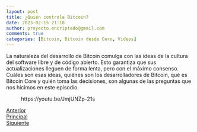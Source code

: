 ```yaml
---
layout: post
title: ¿Quién controla Bitcoin?
date: 2023-02-15 21:18
author: proyecto.encriptado@gmail.com
comments: true
categories: [Bitcoin, Bitcoin desde Cero, Videos]
---
```

<!-- wp:paragraph -->
<p>La naturaleza del desarrollo de Bitcoin comulga con las ideas de la cultura del software libre y de código abierto. Esto garantiza que sus actualizaciones lleguen de forma lenta, pero con el máximo consenso. Cuáles son esas ideas, quiénes son los desarrolladores de Bitcoin, qué es Bitcoin Core y quién toma las decisiones, son algunas de las preguntas que nos hicimos en este episodio.</p>
<!-- /wp:paragraph -->

<!-- wp:embed {"url":"https://youtu.be/JmjUNZp-21s","type":"video","providerNameSlug":"youtube","responsive":true,"className":"wp-embed-aspect-16-9 wp-has-aspect-ratio"} -->
<figure class="wp-block-embed is-type-video is-provider-youtube wp-block-embed-youtube wp-embed-aspect-16-9 wp-has-aspect-ratio"><div class="wp-block-embed__wrapper">
https://youtu.be/JmjUNZp-21s
</div></figure>
<!-- /wp:embed -->

<!-- wp:columns -->
<div class="wp-block-columns"><!-- wp:column -->
<div class="wp-block-column"><!-- wp:buttons {"layout":{"type":"flex"}} -->
<div class="wp-block-buttons"><!-- wp:button {"className":"is-style-outline"} -->
<div class="wp-block-button is-style-outline"><a class="wp-block-button__link wp-element-button" href="https://proyectobitcoin.com/?p=168">Anterior</a></div>
<!-- /wp:button --></div>
<!-- /wp:buttons --></div>
<!-- /wp:column -->

<!-- wp:column -->
<div class="wp-block-column"><!-- wp:buttons {"layout":{"type":"flex","justifyContent":"center"}} -->
<div class="wp-block-buttons"><!-- wp:button {"className":"is-style-outline"} -->
<div class="wp-block-button is-style-outline"><a class="wp-block-button__link wp-element-button" href="https://proyectobitcoin.com/?page_id=218">Principal</a></div>
<!-- /wp:button --></div>
<!-- /wp:buttons --></div>
<!-- /wp:column -->

<!-- wp:column -->
<div class="wp-block-column"><!-- wp:buttons {"layout":{"type":"flex","justifyContent":"right"}} -->
<div class="wp-block-buttons"><!-- wp:button {"className":"is-style-outline"} -->
<div class="wp-block-button is-style-outline"><a class="wp-block-button__link wp-element-button" href="https://proyectobitcoin.com/?p=173">Siguiente </a></div>
<!-- /wp:button --></div>
<!-- /wp:buttons --></div>
<!-- /wp:column --></div>
<!-- /wp:columns -->
